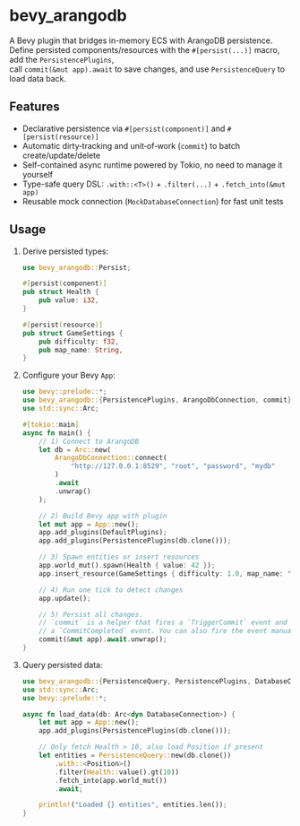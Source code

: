 # bevy_arangodb

A Bevy plugin that bridges in-memory ECS with ArangoDB persistence.  
Define persisted components/resources with the `#[persist(...)]` macro, add the `PersistencePlugins`,  
call `commit(&mut app).await` to save changes, and use `PersistenceQuery` to load data back.

## Features

- Declarative persistence via `#[persist(component)]` and `#[persist(resource)]`
- Automatic dirty‐tracking and unit‐of‐work (`commit`) to batch create/update/delete
- Self-contained async runtime powered by Tokio, no need to manage it yourself
- Type-safe query DSL: `.with::<T>()` + `.filter(...)` + `.fetch_into(&mut app)`
- Reusable mock connection (`MockDatabaseConnection`) for fast unit tests

## Usage

1. Derive persisted types:

    ```rust
    use bevy_arangodb::Persist;

    #[persist(component)]
    pub struct Health {
        pub value: i32,
    }

    #[persist(resource)]
    pub struct GameSettings {
        pub difficulty: f32,
        pub map_name: String,
    }
    ```

2. Configure your Bevy `App`:

    ```rust
    use bevy::prelude::*;
    use bevy_arangodb::{PersistencePlugins, ArangoDbConnection, commit};
    use std::sync::Arc;

    #[tokio::main]
    async fn main() {
        // 1) Connect to ArangoDB
        let db = Arc::new(
            ArangoDbConnection::connect(
                "http://127.0.0.1:8529", "root", "password", "mydb"
            )
            .await
            .unwrap()
        );

        // 2) Build Bevy app with plugin
        let mut app = App::new();
        app.add_plugins(DefaultPlugins);
        app.add_plugins(PersistencePlugins(db.clone()));

        // 3) Spawn entities or insert resources
        app.world_mut().spawn(Health { value: 42 });
        app.insert_resource(GameSettings { difficulty: 1.0, map_name: "level1".into() });

        // 4) Run one tick to detect changes
        app.update();

        // 5) Persist all changes.
        // `commit` is a helper that fires a `TriggerCommit` event and waits for
        // a `CommitCompleted` event. You can also fire the event manually.
        commit(&mut app).await.unwrap();
    }
    ```

3. Query persisted data:

    ```rust
    use bevy_arangodb::{PersistenceQuery, PersistencePlugins, DatabaseConnection};
    use std::sync::Arc;
    use bevy::prelude::*;

    async fn load_data(db: Arc<dyn DatabaseConnection>) {
        let mut app = App::new();
        app.add_plugins(PersistencePlugins(db.clone()));

        // Only fetch Health > 10, also load Position if present
        let entities = PersistenceQuery::new(db.clone())
            .with::<Position>()
            .filter(Health::value().gt(10))
            .fetch_into(app.world_mut())
            .await;

        println!("Loaded {} entities", entities.len());
    }
    ```